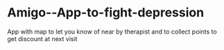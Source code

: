 # Amigo--App-to-fight-depression
App with map to let you know of near by therapist and to collect points to get discount at next visit
